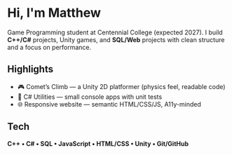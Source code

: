# Hi, I'm Matthew

Game Programming student at Centennial College (expected 2027). I build **C++/C#** projects, Unity games, and **SQL/Web** projects with clean structure and a focus on performance.

## Highlights
- 🎮 Comet’s Climb — a Unity 2D platformer (physics feel, readable code)
- 🧰 C# Utilities — small console apps with unit tests
- 🌐 Responsive website — semantic HTML/CSS/JS, A11y-minded

## Tech
**C++ • C# • SQL • JavaScript • HTML/CSS • Unity • Git/GitHub**
